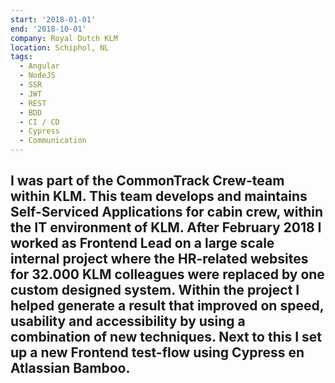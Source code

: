 ```yaml
---
start: '2018-01-01'
end: '2018-10-01'
company: Royal Dutch KLM
location: Schiphol, NL
tags:
  - Angular
  - NodeJS
  - SSR
  - JWT
  - REST
  - BDD
  - CI / CD
  - Cypress
  - Communication
---
```

I was part of the CommonTrack Crew-team within KLM. This team develops and maintains Self-Serviced Applications for cabin crew, within the IT environment of KLM. After February 2018 I worked as Frontend Lead on a large scale internal project where the HR-related websites for 32.000 KLM colleagues were replaced by one custom designed system. Within the project I helped generate a result that improved on speed, usability and accessibility by using a combination of new techniques. Next to this I set up a new Frontend test-flow using Cypress en Atlassian Bamboo.
---